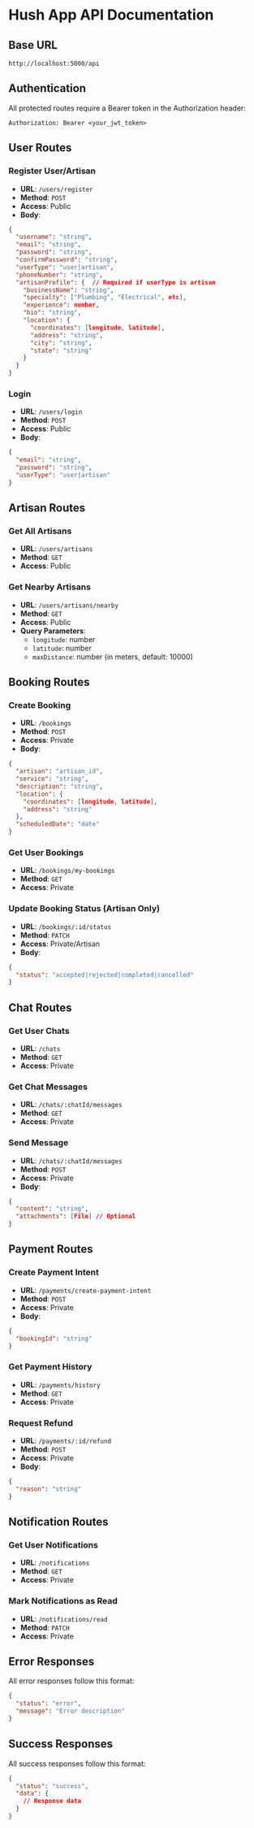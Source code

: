 # Hush App API Documentation

## Base URL
```
http://localhost:5000/api
```

## Authentication
All protected routes require a Bearer token in the Authorization header:
```
Authorization: Bearer <your_jwt_token>
```

## User Routes

### Register User/Artisan
- **URL**: `/users/register`
- **Method**: `POST`
- **Access**: Public
- **Body**:
```json
{
  "username": "string",
  "email": "string",
  "password": "string",
  "confirmPassword": "string",
  "userType": "user|artisan",
  "phoneNumber": "string",
  "artisanProfile": {  // Required if userType is artisan
    "businessName": "string",
    "specialty": ["Plumbing", "Electrical", etc],
    "experience": number,
    "bio": "string",
    "location": {
      "coordinates": [longitude, latitude],
      "address": "string",
      "city": "string",
      "state": "string"
    }
  }
}
```

### Login
- **URL**: `/users/login`
- **Method**: `POST`
- **Access**: Public
- **Body**:
```json
{
  "email": "string",
  "password": "string",
  "userType": "user|artisan"
}
```

## Artisan Routes

### Get All Artisans
- **URL**: `/users/artisans`
- **Method**: `GET`
- **Access**: Public

### Get Nearby Artisans
- **URL**: `/users/artisans/nearby`
- **Method**: `GET`
- **Access**: Public
- **Query Parameters**:
  - `longitude`: number
  - `latitude`: number
  - `maxDistance`: number (in meters, default: 10000)

## Booking Routes

### Create Booking
- **URL**: `/bookings`
- **Method**: `POST`
- **Access**: Private
- **Body**:
```json
{
  "artisan": "artisan_id",
  "service": "string",
  "description": "string",
  "location": {
    "coordinates": [longitude, latitude],
    "address": "string"
  },
  "scheduledDate": "date"
}
```

### Get User Bookings
- **URL**: `/bookings/my-bookings`
- **Method**: `GET`
- **Access**: Private

### Update Booking Status (Artisan Only)
- **URL**: `/bookings/:id/status`
- **Method**: `PATCH`
- **Access**: Private/Artisan
- **Body**:
```json
{
  "status": "accepted|rejected|completed|cancelled"
}
```

## Chat Routes

### Get User Chats
- **URL**: `/chats`
- **Method**: `GET`
- **Access**: Private

### Get Chat Messages
- **URL**: `/chats/:chatId/messages`
- **Method**: `GET`
- **Access**: Private

### Send Message
- **URL**: `/chats/:chatId/messages`
- **Method**: `POST`
- **Access**: Private
- **Body**:
```json
{
  "content": "string",
  "attachments": [File] // Optional
}
```

## Payment Routes

### Create Payment Intent
- **URL**: `/payments/create-payment-intent`
- **Method**: `POST`
- **Access**: Private
- **Body**:
```json
{
  "bookingId": "string"
}
```

### Get Payment History
- **URL**: `/payments/history`
- **Method**: `GET`
- **Access**: Private

### Request Refund
- **URL**: `/payments/:id/refund`
- **Method**: `POST`
- **Access**: Private
- **Body**:
```json
{
  "reason": "string"
}
```

## Notification Routes

### Get User Notifications
- **URL**: `/notifications`
- **Method**: `GET`
- **Access**: Private

### Mark Notifications as Read
- **URL**: `/notifications/read`
- **Method**: `PATCH`
- **Access**: Private

## Error Responses
All error responses follow this format:
```json
{
  "status": "error",
  "message": "Error description"
}
```

## Success Responses
All success responses follow this format:
```json
{
  "status": "success",
  "data": {
    // Response data
  }
}
```
